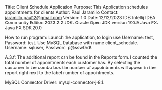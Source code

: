 Title: Client Schedule Application
Purpose: This Application schedules appointments for clients
Author: Paul Jaramillo
Contact: jaramillo.paul12@gmail.com
Version: 1.0
Date: 12/12/2023
IDE: Intellij IDEA Community Edition 2023.2.2
JDK: Oracle Open JDK version 17.0.9
Java FX: Java FX SDK 20.0

How to run program: Launch the application, to login use Username: test, Password: test. Use MySQL Database with name client_schedule.
    Username: sqluser, Password: p@ssw0rd!.

 A.3.f: The additional report can be found in the Reports form. I counted the total number of appointments each customer has. By
    selecting the customer in the combo box the number of appointments will appear in the report right next to the label number of appointments.

 MySQL Connector Driver: mysql-connector-j-8.1.
